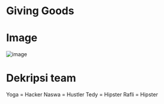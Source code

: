 # Giving Goods

# Image
![image](https://github.com/yogabudisantoso/GIVING-GOODS/assets/130076259/e17c51fc-e803-4411-83dc-8e7b86770c2d)


# Dekripsi team
Yoga = Hacker
Naswa = Hustler
Tedy = Hipster
Rafli = Hipster




